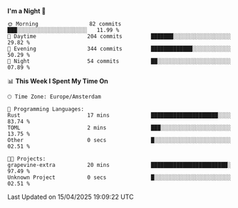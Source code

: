 <!--START_SECTION:waka-->
**I'm a Night 🦉** 

```text
🌞 Morning                82 commits          ███░░░░░░░░░░░░░░░░░░░░░░   11.99 % 
🌆 Daytime                204 commits         ███████░░░░░░░░░░░░░░░░░░   29.82 % 
🌃 Evening                344 commits         █████████████░░░░░░░░░░░░   50.29 % 
🌙 Night                  54 commits          ██░░░░░░░░░░░░░░░░░░░░░░░   07.89 % 
```


📊 **This Week I Spent My Time On** 

```text
🕑︎ Time Zone: Europe/Amsterdam

💬 Programming Languages: 
Rust                     17 mins             █████████████████████░░░░   83.74 % 
TOML                     2 mins              ███░░░░░░░░░░░░░░░░░░░░░░   13.75 % 
Other                    0 secs              █░░░░░░░░░░░░░░░░░░░░░░░░   02.51 % 

🐱‍💻 Projects: 
grapevine-extra          20 mins             ████████████████████████░   97.49 % 
Unknown Project          0 secs              █░░░░░░░░░░░░░░░░░░░░░░░░   02.51 % 
```


 Last Updated on 15/04/2025 19:09:22 UTC
<!--END_SECTION:waka-->

